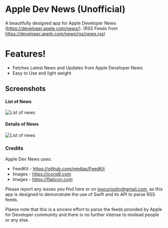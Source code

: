 # Apple Dev News (Unofficial)

A beautifully designed app for Apple Developer News (https://developer.apple.com/news/). (RSS Feeds from https://developer.apple.com/news/rss/news.rss)

# Features!

  - Fetches Latest News and Updates from Apple Developer News
  - Easy to Use and light weight

## Screenshots
#### List of News
![List of news](https://github.com/iOSCuriosity/Apple-Dev-News/blob/master/FeedList.png)

#### Details of News

![List of news](https://github.com/iOSCuriosity/Apple-Dev-News/blob/master/FeedDetails.png)


### Credits

Apple Dev News uses:
* FeedKit - https://github.com/nmdias/FeedKit
* Images - https://icons8.com
* Images - https://flaticon.com 

Please report any issues you find here or on ioscuriosity@gmail.com, as this app is designed to demonstrate the use of Swift and its API to parse RSS feeds.

Plaese note that this is a sincere effort to parse the feeds provided by Apple for Developer community and there is no further intense to mislead people or any else.
